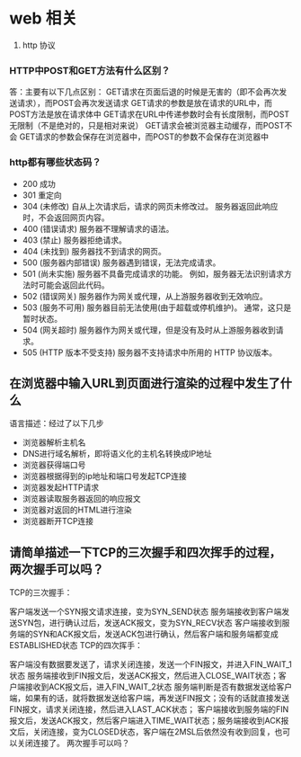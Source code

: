 # web 相关
1. http 协议
### HTTP中POST和GET方法有什么区别？

答：主要有以下几点区别：
GET请求在页面后退的时候是无害的（即不会再次发送请求），而POST会再次发送请求
GET请求的参数是放在请求的URL中，而POST方法是放在请求体中
GET请求在URL中传递参数时会有长度限制，而POST无限制（不是绝对的，只是相对来说）
GET请求会被浏览器主动缓存，而POST不会
GET请求的参数会保存在浏览器中，而POST的参数不会保存在浏览器中

###  http都有哪些状态码？
* 200 成功
* 301 重定向
* 304 (未修改) 自从上次请求后，请求的网页未修改过。 服务器返回此响应时，不会返回网页内容。
* 400 (错误请求) 服务器不理解请求的语法。
* 403 (禁止) 服务器拒绝请求。
* 404 (未找到) 服务器找不到请求的网页。
* 500 (服务器内部错误) 服务器遇到错误，无法完成请求。
* 501 (尚未实施) 服务器不具备完成请求的功能。 例如，服务器无法识别请求方法时可能会返回此代码。
* 502 (错误网关) 服务器作为网关或代理，从上游服务器收到无效响应。
* 503 (服务不可用) 服务器目前无法使用(由于超载或停机维护)。 通常，这只是暂时状态。
* 504 (网关超时) 服务器作为网关或代理，但是没有及时从上游服务器收到请求。
* 505 (HTTP 版本不受支持) 服务器不支持请求中所用的 HTTP 协议版本。

## 在浏览器中输入URL到页面进行渲染的过程中发生了什么

语言描述：经过了以下几步

* 浏览器解析主机名
* DNS进行域名解析，即将语义化的主机名转换成IP地址
* 浏览器获得端口号
* 浏览器根据得到的ip地址和端口号发起TCP连接
* 浏览器发起HTTP请求
* 浏览器读取服务器返回的响应报文
* 浏览器对返回的HTML进行渲染
* 浏览器断开TCP连接

## 请简单描述一下TCP的三次握手和四次挥手的过程，两次握手可以吗？
TCP的三次握手：

客户端发送一个SYN报文请求连接，变为SYN_SEND状态
服务端接收到客户端发送SYN包，进行确认过后，发送ACK报文，变为SYN_RECV状态
客户端接收到服务端的SYN和ACK报文后，发送ACK包进行确认，然后客户端和服务端都变成ESTABLISHED状态
TCP的四次挥手：

客户端没有数据要发送了，请求关闭连接，发送一个FIN报文，并进入FIN_WAIT_1状态
服务端接收到FIN报文后，发送ACK报文，然后进入CLOSE_WAIT状态；客户端接收到ACK报文后，进入FIN_WAIT_2状态
服务端判断是否有数据发送给客户端，如果有的话，就将数据发送给客户端，再发送FIN报文；没有的话就直接发送FIN报文，请求关闭连接，然后进入LAST_ACK状态；
客户端接收到服务端的FIN报文后，发送ACK报文，然后客户端进入TIME_WAIT状态；服务端接收到ACK报文后，关闭连接，变为CLOSED状态，客户端在2MSL后依然没有收到回复，也可以关闭连接了。
两次握手可以吗？






